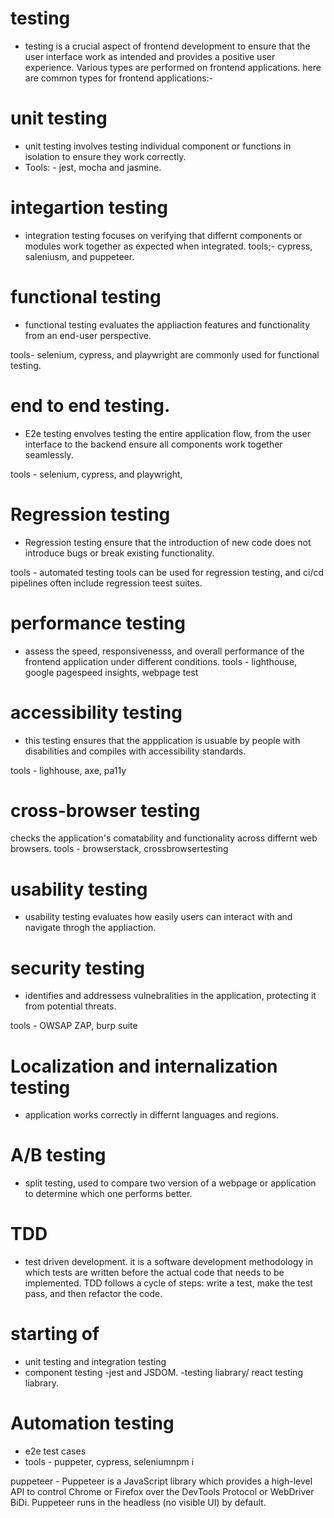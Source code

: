 # testing
- testing is a crucial aspect of frontend development to ensure that the user interface work as intended and provides  a positive user experience. Various types are performed on frontend applications. here are common types for frontend applications:-

# unit testing 
- unit testing involves testing individual component or functions in isolation to ensure they work correctly. 
- Tools: - jest, mocha and jasmine.

# integartion testing

- integration testing focuses on verifying that differnt components or modules work together as expected when integrated.
 tools;- cypress, saleniusm, and puppeteer.

# functional testing
- functional testing evaluates  the appliaction features and functionality from an end-user perspective.

tools- selenium, cypress, and playwright are commonly used for functional testing. 

# end to end testing.
- E2e testing envolves testing the entire application flow, from the user interface to the backend ensure all components work together seamlessly.

tools - selenium, cypress, and playwright,

# Regression testing
- Regression testing ensure that the introduction of new code does not introduce bugs or break existing functionality.

tools - automated testing tools can be used for regression testing, and ci/cd pipelines often include regression teest suites.

# performance testing
- assess the speed, responsivenesss, and overall performance of the frontend application under different conditions. 
tools - lighthouse, google pagespeed insights, webpage test

# accessibility testing

- this testing ensures that the appplication is usuable by people with disabilities and compiles with accessibility standards.

tools - lighhouse, axe, pa11y 

# cross-browser testing
checks the application's comatability and functionality across differnt web browsers.
tools - browserstack, crossbrowsertesting 

# usability testing
- usability testing evaluates how easily users can interact with and navigate throgh the appliaction. 

# security testing
- identifies and addressess vulnebralities in the application, protecting it from potential threats.

tools - OWSAP ZAP, burp suite 

# Localization and internalization testing
- application works correctly in differnt languages and regions.

# A/B testing

- split testing, used to compare two version of a webpage or      application to determine which one performs better.

# TDD
- test driven development. it is a software development methodology in which tests are written before the actual code that needs to be implemented. TDD follows a cycle of steps: write a test, make the test pass, and then refactor the code.

# starting of
  - unit testing and integration testing
   - component testing
   -jest and JSDOM.
   -testing liabrary/ react testing liabrary.

# Automation testing
   - e2e test cases
   - tools - puppeter, cypress, seleniumnpm i 

   puppeteer - Puppeteer is a JavaScript library which provides a high-level API to control Chrome or Firefox over the DevTools Protocol or WebDriver BiDi. Puppeteer runs in the headless (no visible UI) by default. 

 